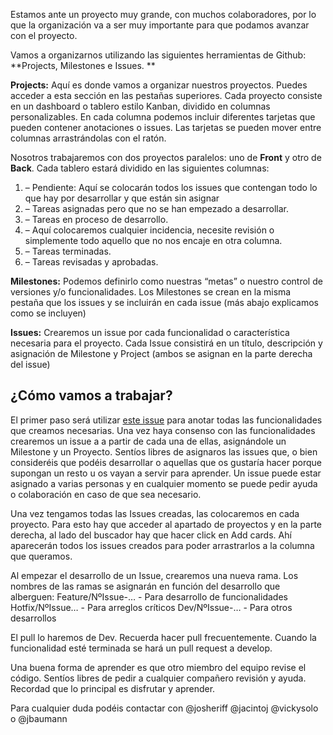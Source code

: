 Estamos ante un proyecto muy grande, con muchos colaboradores, por lo que la organización va a ser muy importante para que podamos avanzar con el proyecto.

Vamos a organizarnos utilizando las siguientes herramientas de Github: **Projects, Milestones e Issues. **

**Projects:** Aquí es donde vamos a organizar nuestros proyectos. Puedes acceder a esta sección en las pestañas superiores.
Cada proyecto consiste en un dashboard o tablero estilo Kanban, dividido en columnas personalizables. En cada columna podemos incluir diferentes tarjetas que pueden contener anotaciones o issues. Las tarjetas se pueden mover entre columnas arrastrándolas con el ratón.

Nosotros trabajaremos con dos proyectos paralelos: uno de **Front** y otro de **Back**. Cada tablero estará dividido en las siguientes columnas:
1. – Pendiente: Aquí se colocarán todos los issues que contengan todo lo que hay por desarrollar y que están sin asignar
2. – Tareas asignadas pero que no se han empezado a desarrollar.
3. – Tareas en proceso de desarrollo.
4. – Aquí colocaremos cualquier incidencia, necesite revisión o simplemente todo aquello que no nos encaje en otra columna.
5. – Tareas terminadas.
6. – Tareas revisadas y aprobadas.


**Milestones:** Podemos definirlo como nuestras “metas” o nuestro control de versiones y/o funcionalidades.
Los Milestones se crean en la misma pestaña que los issues y se incluirán en cada issue (más abajo explicamos como se incluyen)

**Issues:** Crearemos un issue por cada funcionalidad o característica necesaria para el proyecto. Cada Issue consistirá en un título, descripción y asignación de Milestone y Project (ambos se asignan en la parte derecha del issue)

## ¿Cómo vamos a trabajar?

El primer paso será utilizar [este issue](https://github.com/OSWeekends/rolgame/issues/6) para anotar todas las funcionalidades que creamos necesarias.
Una vez haya consenso con las funcionalidades crearemos un issue a a partir de cada una de ellas, asignándole un Milestone y un Proyecto.
Sentíos libres de asignaros las issues que, o bien consideréis que podéis desarrollar o aquellas que os gustaría hacer porque supongan un resto u os vayan a servir para aprender. Un issue puede estar asignado a varias personas y en cualquier momento se puede pedir ayuda o colaboración en caso de que sea necesario.

Una vez tengamos todas las Issues creadas, las colocaremos en cada proyecto. Para esto hay que acceder al apartado de proyectos y en la parte derecha, al lado del buscador hay que hacer click en Add cards. Ahí aparecerán todos los issues creados para poder arrastrarlos a la columna que queramos.

Al empezar el desarrollo de un Issue, crearemos una nueva rama. Los nombres de las ramas se asignarán en función del desarrollo que alberguen:
Feature/NºIssue-… - Para desarrollo de funcionalidades
Hotfix/NºIssue… - Para arreglos críticos
Dev/NºIssue-… - Para otros desarrollos

El pull lo haremos de Dev. Recuerda hacer pull frecuentemente.
Cuando la funcionalidad esté terminada se hará un pull request a develop.

Una buena forma de aprender es que otro miembro del equipo revise el código. Sentíos libres de pedir a cualquier compañero revisión y ayuda. Recordad que lo principal es disfrutar y aprender.

Para cualquier duda podéis contactar con @josheriff @jacintoj  @vickysolo o @jbaumann
